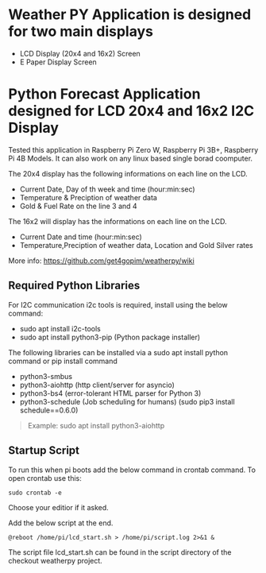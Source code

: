 # Weather PY Application is designed for two main displays
- LCD Display (20x4 and 16x2) Screen
- E Paper Display Screen

# Python Forecast Application designed for LCD 20x4 and 16x2 I2C Display

Tested this application in Raspberry Pi Zero W, Raspberry Pi 3B+, Raspberry Pi 4B Models.
It can also work on any linux based single borad coomputer.

The 20x4 display has the following informations on each line on the LCD.
- Current Date, Day of th week and time (hour:min:sec)
- Temperature & Preciption of weather data
- Gold & Fuel Rate on the line 3 and 4

The 16x2 will display has the informations on each line on the LCD.
- Current Date and time (hour:min:sec)
- Temperature,Preciption of weather data, Location and Gold Silver rates

More info: https://github.com/get4gopim/weatherpy/wiki

## Required Python Libraries
For I2C communication i2c tools is required, install using the below command:
- sudo apt install i2c-tools
- sudo apt install python3-pip (Python package installer)

The following libraries can be installed via a sudo apt install python command or pip install command
- python3-smbus
- python3-aiohttp (http client/server for asyncio)
- python3-bs4 (error-tolerant HTML parser for Python 3)
- python3-schedule (Job scheduling for humans) (sudo pip3 install schedule==0.6.0)

> Example: sudo apt install python3-aiohttp

## Startup Script

To run this when pi boots add the below command in crontab command. To open crontab use this:

```
sudo crontab -e
```

Choose your editior if it asked.

Add the below script at the end.

```
@reboot /home/pi/lcd_start.sh > /home/pi/script.log 2>&1 &
```

The script file lcd_start.sh can be found in the script directory of the checkout weatherpy project.
